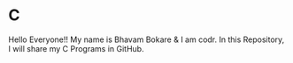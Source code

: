 # C
Hello Everyone!! My name is Bhavam Bokare & I am codr. In this Repository, I will share my C Programs in GitHub. 

